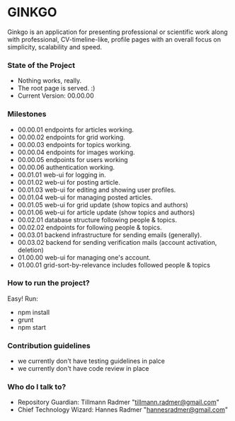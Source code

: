 # GINKGO #

Ginkgo is an application for presenting professional or scientific work along with professional, CV-timeline-like, profile pages with an overall focus on simplicity, scalability and speed.

### State of the Project ###

* Nothing works, really.
* The root page is served. :)
* Current Version: 00.00.00

### Milestones ###
* 00.00.01 endpoints for articles working.
* 00.00.02 endpoints for grid working.
* 00.00.03 endpoints for topics working.
* 00.00.04 endpoints for images working.
* 00.00.05 endpoints for users working
* 00.00.06 authentication working.
* 00.01.01 web-ui for logging in.
* 00.01.02 web-ui for posting article.
* 00.01.03 web-ui for editing and showing user profiles.
* 00.01.04 web-ui for managing posted articles.
* 00.01.05 web-ui for grid update (show topics and authors)
* 00.01.06 web-ui for article update (show topics and authors)
* 00.02.01 database structure following people & topics.
* 00.02.02 endpoints for following people & topics.
* 00.03.01 backend infrastructure for sending emails (generally).
* 00.03.02 backend for sending verification mails (account activation, deletion)
* 01.00.00 web-ui for managing one's account.
* 01.00.01 grid-sort-by-relevance includes followed people & topics

### How to run the project? ###
Easy! Run:
* npm install
* grunt
* npm start

### Contribution guidelines ###

* we currently don't have testing guidelines in palce
* we currently don't have code review in place

### Who do I talk to? ###

* Repository Guardian: Tillmann Radmer "<tillmann.radmer@gmail.com>"
* Chief Technology Wizard: Hannes Radmer "<hannesradmer@gmail.com>"